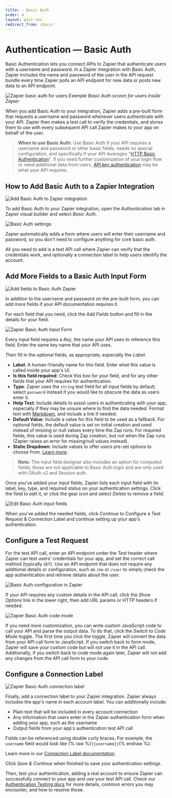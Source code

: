 ```yaml
---
title: — Basic Auth
order: 4
layout: post-toc
redirect_from: /docs/
---
```


# Authentication — Basic Auth

Basic Authentication lets you connect APIs to Zapier that authenticate users with a username and password. In a Zapier integration with Basic Auth, Zapier includes the name and password of the user in the API request bundle every time Zapier polls an API endpoint for new data or posts new data to an API endpoint.

![Zapier basic auth for users](https://cdn.zapier.com/storage/photos/8987788036a5a70072c9e75c4911ff6a.png)
_Example Basic Auth screen for users inside Zapier_

When you add Basic Auth to your integration, Zapier adds a pre-built form that requests a username and password whenever users authenticate with your API. Zapier then makes a test call to verify the credentials, and stores them to use with every subsequent API call Zapier makes to your app on behalf of the user. 

> **When to use Basic Auth:** Use Basic Auth if your API requires a username and password or other basic fields, needs no special configuration, and specifically if your API leverages "[HTTP Basic Authentication](https://en.wikipedia.org/wiki/Basic_access_authentication)". If you need further customization of your login flow or need additional data from users, [API key authentication](https://platform.zapier.com/docs/apikey) may be what your API requires.

<a id="add"></a>
## How to Add Basic Auth to a Zapier Integration

![Add Basic Auth to Zapier integration](https://cdn.zappy.app/a8f5698b7c1fd2556eb6b6dc0a983155.png)

To add Basic Auth to your Zapier integration, open the _Authentication_ tab in Zapier visual builder and select _Basic Auth_.

![Basic Auth settings](https://cdn.zappy.app/84f49570f1a21f2304d1f6dbcc9bbfc9.png)

Zapier automatically adds a form where users will enter their username and password, so you don't need to configure anything for core basic auth. 

All you need to add is a test API call where Zapier can verify that the credentials work, and optionally a connection label to help users identify the account.

<a id="form"></a>

## Add More Fields to a Basic Auth Input Form

![Add fields to Basic Auth Zapier](https://cdn.zappy.app/c17e6838cf27ed5704f561c75625864f.png)

In addition to the username and password on the pre-built form, you can add more fields if your API documentation requires it.

For each field that you need, click the _Add Fields_ button and fill in the details for your field.

![Zapier Basic Auth Input Form](https://cdn.zappy.app/f4346b3456ea0080862db2eae7108050.png)

Every input field requires a _Key_, the name your API uses to reference this field. Enter the same key name that your API uses.

Then fill in the optional fields, as appropriate, especially the _Label_:

- **Label**: A human-friendly name for this field. Enter what this value is called inside your app's UI.
- **Is this field required**: Check this box for your field, and for any other fields that your API requires for authentication.
- **Type**: Zapier uses the `string` text field for all input fields by default; select `password` instead if you would like to obscure the data as users enter it.
- **Help Text**: Include details to assist users in authenticating with your app, especially if they may be unsure where to find the data needed. Format text with [Markdown](https://zapier.com/blog/beginner-ultimate-guide-markdown/), and include a link if needed.
- **Default Value**: Include a value for this field to be used as a fallback. For optional fields, the default value is set on initial creation and used instead of missing or null values every time the Zap runs. For required fields, this value is used during Zap creation, but not when the Zap runs (Zapier raises an error for missing/null values instead).
- **Static Dropdown**: Include values to offer users pre-set options to choose from. [Learn more](https://platform.zapier.com/docs/input-designer#dropdown).

> **Note:** The input field designer also includes an option for computed fields; those are not applicable to Basic Auth login and are only used with OAuth v2 and Session auth.

Once you've added your input fields, Zapier lists each input field with its label, key, type, and required status on your authentication settings. Click the field to edit it, or click the gear icon and select _Delete_ to remove a field.

![Edit Basic Auth input fields](https://cdn.zappy.app/a207e9be179e401dadfa9d5422e4df5c.png)

When you've added the needed fields, click _Continue_ to Configure a Test Request & Connection Label and continue setting up your app's authentication.

<a id="test_request"></a>
## Configure a Test Request

For the test API call, enter an API endpoint under the _Test_ header where Zapier can test users' credentials for your app, and set the correct call method (typically `GET`). Use an API endpoint that does not require any additional details or configuration, such as `/me` or `/user` to simply check the app authentication and retrieve details about the user.

![Basic Auth configuration in Zapier](https://cdn.zappy.app/a910a8114e18b545a93bf1e2e735e5a1.png)

If your API requires any custom details in the API call, click the _Show Options_ link in the lower right, then add URL params or HTTP headers if needed.

![Zapier Basic Auth code mode](https://cdn.zappy.app/6ec17f1acd3def0addad6dfc9167acec.png)

If you need more customization, you can write custom JavaScript code to call your API and parse the output data. To do that, click the _Switch to Code Mode_ toggle. The first time you click the toggle, Zapier will convert the data from your API call form to JavaScript. If you switch back to form mode, Zapier will save your custom code but will not use it in the API call. Additionally, if you switch back to code mode again later, Zapier will not add any changes from the API call form to your code.

<a id="label"></a>
## Configure a Connection Label

![Zapier Basic Auth connection label](https://cdn.zappy.app/59307becaf617dca08115fa55477dffb.png)

Finally, add a connection label to your Zapier integration. Zapier always includes the app's name in each account label. You can additionally include:

- Plain text that will be included in every account connection
- Any information that users enter in the Zapier authentication form when adding your app, such as the username
- Output fields from your app's authentication test API call

Fields can be referenced using double curly braces. For example, the `username` field would look like {% raw %}`{{username}}`{% endraw %}. 

Learn more in our [Connection Label documentation](https://platform.zapier.com/docs/auth#label).

Click _Save & Continue_ when finished to save your authentication settings.

Then, test your authentication, adding a real account to ensure Zapier can successfully connect to your app and use your test API call. Check our [Authentication Testing docs](https://platform.zapier.com/docs/auth#test) for more details, common errors you may encounter, and how to resolve those.
